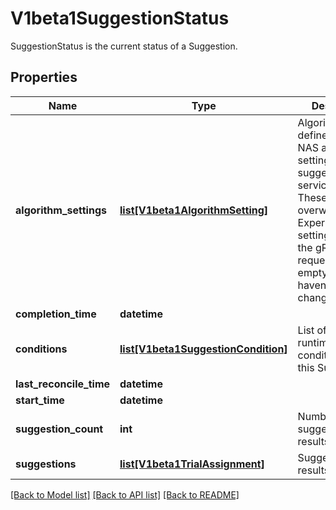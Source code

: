 # V1beta1SuggestionStatus

SuggestionStatus is the current status of a Suggestion.
## Properties
Name | Type | Description | Notes
------------ | ------------- | ------------- | -------------
**algorithm_settings** | [**list[V1beta1AlgorithmSetting]**](V1beta1AlgorithmSetting.md) | AlgorithmSettings defines HP or NAS algorithm settings which suggestion gRPC service returns. These settings overwrites Experiment&#39;s settings before the gRPC request. It can be empty if settings haven&#39;t been changed. | [optional] 
**completion_time** | **datetime** |  | [optional] 
**conditions** | [**list[V1beta1SuggestionCondition]**](V1beta1SuggestionCondition.md) | List of observed runtime conditions for this Suggestion. | [optional] 
**last_reconcile_time** | **datetime** |  | [optional] 
**start_time** | **datetime** |  | [optional] 
**suggestion_count** | **int** | Number of suggestion results | [optional] 
**suggestions** | [**list[V1beta1TrialAssignment]**](V1beta1TrialAssignment.md) | Suggestion results | [optional] 

[[Back to Model list]](../README.md#documentation-for-models) [[Back to API list]](../README.md#documentation-for-api-endpoints) [[Back to README]](../README.md)


